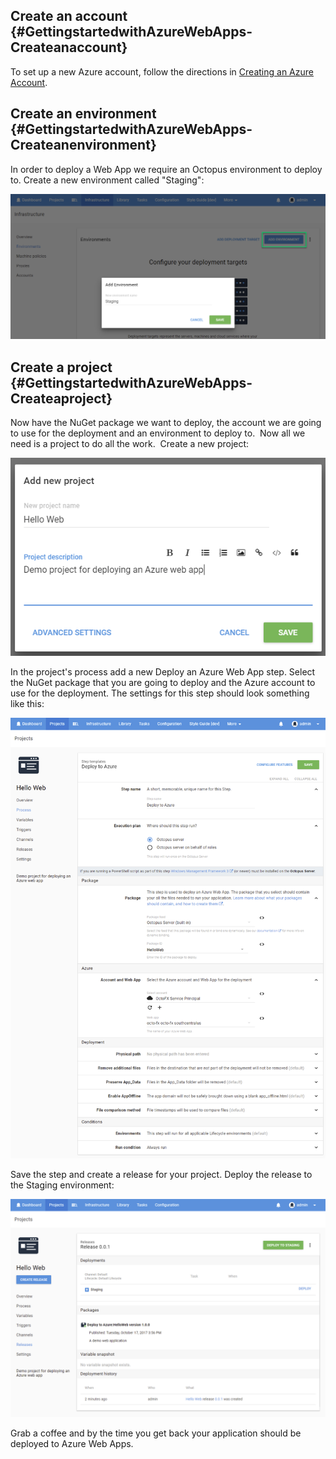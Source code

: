 
## Create an account {#GettingstartedwithAzureWebApps-Createanaccount}

To set up a new Azure account, follow the directions in [Creating an Azure Account](/docs/guides/azure-deployments/creating-an-azure-account/index.md).

## Create an environment {#GettingstartedwithAzureWebApps-Createanenvironment}

In order to deploy a Web App we require an Octopus environment to deploy to. Create a new environment called "Staging":

![Create environment](create-env.png "width=500")

## Create a project {#GettingstartedwithAzureWebApps-Createaproject}

Now have the NuGet package we want to deploy, the account we are going to use for the deployment and an environment to deploy to.  Now all we need is a project to do all the work.  Create a new project:

![Create project](create-project.png "width=500")

In the project's process add a new Deploy an Azure Web App step. Select the NuGet package that you are going to deploy and the Azure account to use for the deployment. The settings for this step should look something like this:

![Azure Web App Step](web-app-step.png "width=500")

Save the step and create a release for your project. Deploy the release to the Staging environment:

![Deploy Web App](deploy-to-staging.png "width=500")

Grab a coffee and by the time you get back your application should be deployed to Azure Web Apps.
